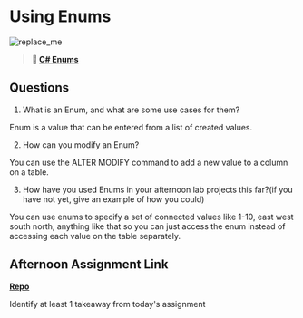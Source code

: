 # Using Enums

![replace_me](https://codeworks.blob.core.windows.net/public/assets/img/illustrations/placeholder.svg)

> **📖 [C# Enums](https://codeworksacademy.com/fs-student-guide/resources/wk10/03-Enums)**

## Questions

1. What is an Enum, and what are some use cases for them?

Enum is a value that can be entered from a list of created values.

2. How can you modify an Enum?

You can use the ALTER MODIFY command to add a new value to a column on a table.

3. How have you used Enums in your afternoon lab projects this far?(if you have not yet, give an example of how you could)

You can use enums to specify a set of connected values like 1-10, east west south north, anything like that so you can just access the enum instead of accessing each value on the table separately.

## Afternoon Assignment Link

**[Repo](https://github.com/ChristineKlosterman/<ASSIGNMENT_REPO>)**

Identify at least 1 takeaway from today's assignment
